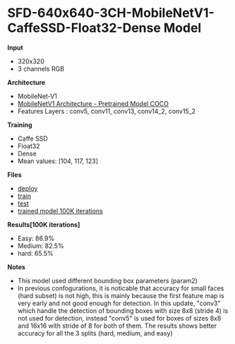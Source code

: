 # SFD-640x640-3CH-MobileNetV1-CaffeSSD-Float32-Dense Model

__Input__
+ 320x320
+ 3 channels RGB

__Architecture__
+ MobileNet-V1
+ [MobileNetV1 Architecture - Pretrained Model COCO](https://drive.google.com/open?id=0B3gersZ2cHIxVFI1Rjd5aDgwOG8)
+ Features Layers : conv5, conv11, conv13, conv14_2, conv15_2

__Training__
+ Caffe SSD
+ Float32
+ Dense
+ Mean values: [104, 117, 123]

__Files__
+ [deploy](deploy.prototxt)
+ [train](train.prototxt)
+ [test](test.prototxt)
+ [trained model 100K iterations](https://drive.google.com/open?id=1_tmrTB0HYzSq3gFPKUWlfKtHQn6WIWNM)

__Results[100K iterations]__
+ Easy: 86.9%
+ Medium: 82.5%
+ hard: 65.5%

__Notes__
+ This model used different bounding box parameters (param2)
+ In previous confogurations, it is noticable that accuracy for small faces (hard subset) is not high, this is mainly because the first feature map is very early and not good enough for detection. In this update, "conv3" which handle the detection of bounding boxes with size 8x8 (stride 4) is not used for detection, instead "conv5" is used for boxes of sizes 8x8 and 16x16 with stride of 8 for both of them. The results shows better accuracy for all the 3 splits (hard, medium, and easy)   

